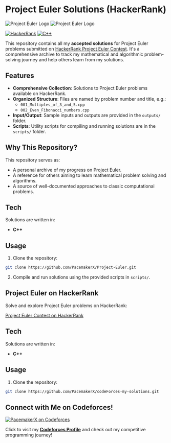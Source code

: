 # Project Euler Solutions (HackerRank)

![Project Euler Logo](https://projecteuler.net/themes/logo_default.png)
![Project Euler Logo](https://hrcdn.net/fcore/assets/brand/logo-new-white-green-a5cb16e0ae.svg)

[![HackerRank](https://img.shields.io/badge/Platform-HackerRank-brightgreen)](https://www.hackerrank.com/contests/projecteuler/challenges)
[![C++](https://img.shields.io/badge/Language-C%2B%2B-00599C?logo=c%2B%2B)](https://isocpp.org/)

This repository contains all my **accepted solutions** for Project Euler problems submitted on [HackerRank Project Euler Contest](https://www.hackerrank.com/contests/projecteuler/challenges). It's a comprehensive archive to track my mathematical and algorithmic problem-solving journey and help others learn from my solutions.

## Features

- **Comprehensive Collection**: Solutions to Project Euler problems available on HackerRank.
- **Organized Structure**: Files are named by problem number and title, e.g.:
  - `001_Multiples_of_3_and_5.cpp`
  - `002_Even_Fibonacci_numbers.cpp`
- **Input/Output**: Sample inputs and outputs are provided in the `outputs/` folder.
- **Scripts**: Utility scripts for compiling and running solutions are in the `scripts/` folder.

## Why This Repository?

This repository serves as:

- A personal archive of my progress on Project Euler.
- A reference for others aiming to learn mathematical problem solving and algorithms.
- A source of well-documented approaches to classic computational problems.

## Tech

Solutions are written in:

- **C++**

## Usage

1. Clone the repository:

```sh
git clone https://github.com/PacemakerX/Project-Euler.git
```

2. Compile and run solutions using the provided scripts in `scripts/`.

## Project Euler on HackerRank

Solve and explore Project Euler problems on HackerRank:

[Project Euler Contest on HackerRank](https://www.hackerrank.com/contests/projecteuler/challenges)

## Tech

Solutions are written in:

- **C++**

## Usage

1. Clone the repository:

```sh
git clone https://github.com/PacemakerX/codeForces-my-solutions.git
```

## Connect with Me on Codeforces!

[![PacemakerX on Codeforces](https://userpic.codeforces.org/3719808/title/8ea657239e0d9fe0.jpg)](https://codeforces.com/profile/PacemakerX)

Click to visit my **[Codeforces Profile](https://codeforces.com/profile/PacemakerX)** and check out my competitive programming journey!
